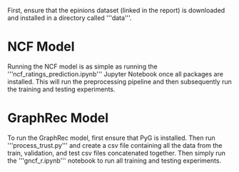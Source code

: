 First, ensure that the epinions dataset (linked in the report) is downloaded and installed in a directory called '''data'''. 

# NCF Model

Running the NCF model is as simple as running the '''ncf_ratings_prediction.ipynb''' Jupyter Notebook once all packages are installed. This will run the preprocessing pipeline and then subsequently run the training and testing experiments.

# GraphRec Model
To run the GraphRec model, first ensure that PyG is installed. Then run '''process_trust.py''' and create a csv file containing all the data from the train, validation, and test csv files concatenated together. Then simply run the '''gncf_r.ipynb''' notebook to run all training and testing experiments.
